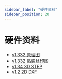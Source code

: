 ```yaml
---
sidebar_label: "硬件资料"
sidebar_position: 20
---
```


# 硬件资料

- [v1.332 原理图](https://dl.radxa.com/rock3/docs/hw/3c/ROCK-3C-V1.332-SCH.pdf)
- [v1.332 贴装丝印图](https://dl.radxa.com/rock3/docs/hw/3c/ROCK-3C-V1.332-SMD.pdf)
- [v1.34 3D STEP](https://dl.radxa.com/rock3/docs/hw/3c/rock3c-v1.34.stp)
- [v1.2 2D DXF](https://dl.radxa.com/rock3/docs/hw/3c/rock3c_v1.2_2d_dxf.zip)

